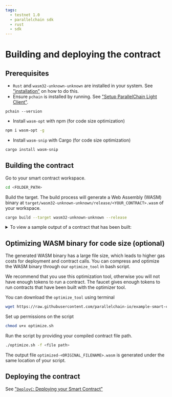 ```yaml
---
tags:
  - testnet 1.0
  - parallelchain sdk
  - rust
  - sdk
---
```


# Building and deploying the contract

## Prerequisites
* `Rust` and `wasm32-unknown-unknown` are installed in your system. See ["installation"](./installation.md#linux-and-macos) on how to do this.
* Ensure `pchain` is installed by running. See ["Setup ParallelChain Light Client"](/smart_contract_sdk/prepare_env/#setup-parallelchain-light-client).
```shell
pchain --version
```
* Install `wasm-opt` with npm (for code size optimization)
```bash
npm i wasm-opt -g
```
* Install `wasm-snip` with Cargo (for code size optimization)
```bash
cargo install wasm-snip
```

## Building the contract
Go to your smart contract workspace.
```bash
cd <FOLDER_PATH>
```
Build the target. The build process will generate a Web Assembly (WASM) binary at `target/wasm32-unknown-unknown/release/<YOUR_CONTRACT>.wasm` of your workspace.
```bash
cargo build --target wasm32-unknown-unknown --release
```

<details>
  <summary>To view a sample output of a contract that has been built:</summary>
    1. Go to your_contract, in this case we will call it "my_great_contract"
    ```bash
    cd my_great_contract/
    ```

    2. Go to the output folder of "my_great_contract"
    ```bash
    cd target/wasm32-unknown-unknown/release
    ```

    3. Your built contract can be found:
    ```bash
    $ ls
    my_great_contract.wasm
    ```
</details>

## **Optimizing WASM binary for code size (optional)**
The generated WASM binary has a large file size, which leads to higher gas costs for deployment and contract calls. You can compress and optimize the WASM binary through our `optimize_tool` in bash script. 

We recommend that you use this optimization tool, otherwise you will not have enough tokens to run a contract. The faucet gives enough tokens to run contracts that have been built with the optimizer tool.

You can download the `optimize_tool` using terminal
```bash
wget https://raw.githubusercontent.com/parallelchain-io/example-smart-contracts/main/optimize.sh
```

Set up permissions on the script
```bash
chmod u+x optimize.sh
```

Run the script by providing your compiled contract file path.
```bash
./optimize.sh -f <file path>
```
The output file `optimized-<ORIGINAL_FILENAME>.wasm` is generated under the same location of your script.

## Deploying the contract

See ["`DeployC`: Deploying your Smart Contract"](../cli/real_world_walkthrough.md#deployc-deploying-your-smart-contract)

